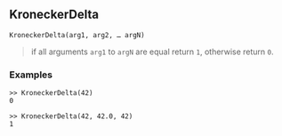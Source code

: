 ## KroneckerDelta

```
KroneckerDelta(arg1, arg2, … argN)
```
> if all arguments `arg1` to `argN` are equal return `1`, otherwise return `0`. 
 
### Examples

```
>> KroneckerDelta(42)
0

>> KroneckerDelta(42, 42.0, 42)
1
```